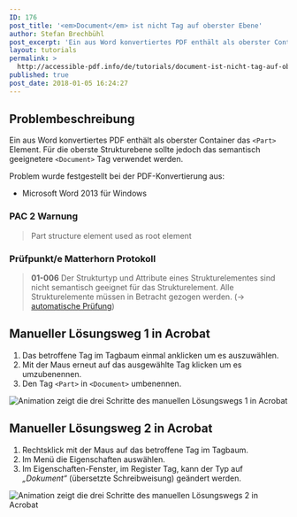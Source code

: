 ```yaml
---
ID: 176
post_title: '<em>Document</em> ist nicht Tag auf oberster Ebene'
author: Stefan Brechbühl
post_excerpt: 'Ein aus Word konvertiertes PDF enthält als oberster Container das &lt;Part&gt; Element. Für die oberste Strukturebene sollte jedoch das semantisch geeignetere &lt;Document&gt; Tag verwendet werden.'
layout: tutorials
permalink: >
  http://accessible-pdf.info/de/tutorials/document-ist-nicht-tag-auf-oberster-ebene/
published: true
post_date: 2018-01-05 16:24:27
---
```

## Problembeschreibung

Ein aus Word konvertiertes PDF enthält als oberster Container das `<Part>` Element. Für die oberste Strukturebene sollte jedoch das semantisch geeignetere `<Document>` Tag verwendet werden.

Problem wurde festgestellt bei der PDF-Konvertierung aus:

*   Microsoft Word 2013 für Windows

### PAC 2 Warnung

> Part structure element used as root element

### Prüfpunkt/e Matterhorn Protokoll

> **01-006** Der Strukturtyp und Attribute eines Strukturelementes sind nicht semantisch geeignet für das Strukturelement. Alle Strukturelemente müssen in Betracht gezogen werden. (→ [automatische Prüfung][1])

## Manueller Lösungsweg 1 in Acrobat

1.  Das betroffene Tag im Tagbaum einmal anklicken um es auszuwählen.
2.  Mit der Maus erneut auf das ausgewählte Tag klicken um es umzubenennen.
3.  Den Tag `<Part>` in `<Document>` umbenennen.

![Animation zeigt die drei Schritte des manuellen Lösungswegs 1 in Acrobat][2]

## Manueller Lösungsweg 2 in Acrobat

1.  Rechtsklick mit der Maus auf das betroffene Tag im Tagbaum.
2.  Im Menü die Eigenschaften auswählen.
3.  Im Eigenschaften-Fenster, im Register Tag, kann der Typ auf *„Dokument“* (übersetzte Schreibweisung) geändert werden.

![Animation zeigt die drei Schritte des manuellen Lösungswegs 2 in Acrobat][3]

 [1]: https://accessible-pdf.info/de/glossar/#automatische-pruefung
 [2]: https://accessible-pdf.info/content/uploads/2018/01/acrobat_rename_tag.gif
 [3]: https://accessible-pdf.info/content/uploads/2018/01/acrobat_rename_tag2_de.gif